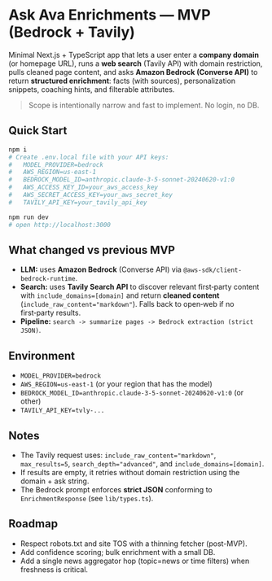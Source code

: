 # Ask Ava Enrichments — MVP (Bedrock + Tavily)

Minimal Next.js + TypeScript app that lets a user enter a **company domain** (or homepage URL),
runs a **web search** (Tavily API) with domain restriction, pulls cleaned page content,
and asks **Amazon Bedrock (Converse API)** to return **structured enrichment**: facts (with sources),
personalization snippets, coaching hints, and filterable attributes.

> Scope is intentionally narrow and fast to implement. No login, no DB.

## Quick Start

```bash
npm i
# Create .env.local file with your API keys:
#   MODEL_PROVIDER=bedrock
#   AWS_REGION=us-east-1
#   BEDROCK_MODEL_ID=anthropic.claude-3-5-sonnet-20240620-v1:0
#   AWS_ACCESS_KEY_ID=your_aws_access_key
#   AWS_SECRET_ACCESS_KEY=your_aws_secret_key
#   TAVILY_API_KEY=your_tavily_api_key

npm run dev
# open http://localhost:3000
```

## What changed vs previous MVP
- **LLM:** uses **Amazon Bedrock** (Converse API) via `@aws-sdk/client-bedrock-runtime`.
- **Search:** uses **Tavily Search API** to discover relevant first‑party content with `include_domains=[domain]`
  and return **cleaned content** (`include_raw_content="markdown"`). Falls back to open‑web if no first‑party results.
- **Pipeline:** `search -> summarize pages -> Bedrock extraction (strict JSON)`.

## Environment

- `MODEL_PROVIDER=bedrock`
- `AWS_REGION=us-east-1` (or your region that has the model)
- `BEDROCK_MODEL_ID=anthropic.claude-3-5-sonnet-20240620-v1:0` (or other)
- `TAVILY_API_KEY=tvly-...`

## Notes
- The Tavily request uses: `include_raw_content="markdown"`, `max_results=5`, `search_depth="advanced"`, and `include_domains=[domain]`.
- If results are empty, it retries without domain restriction using the domain + ask string.
- The Bedrock prompt enforces **strict JSON** conforming to `EnrichmentResponse` (see `lib/types.ts`).

## Roadmap
- Respect robots.txt and site TOS with a thinning fetcher (post-MVP).
- Add confidence scoring; bulk enrichment with a small DB.
- Add a single news aggregator hop (topic=news or time filters) when freshness is critical.
